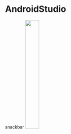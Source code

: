 # AndroidStudio
snackbar
<img width="30%" src="https://user-images.githubusercontent.com/59640320/110893241-eba81300-8338-11eb-9165-8126915ddad5.gif"/></center>

